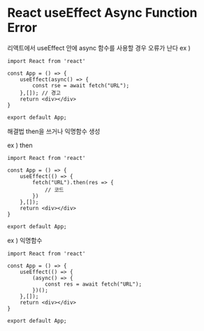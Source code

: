 # React useEffect Async Function Error

리액트에서 useEffect 안에 async 함수를 사용할 경우 오류가 난다  ex ) 

```react
import React from 'react'

const App = () => {
    useEffect(async() => {
		const rse = await fetch("URL");
	},[]); // 경고
    return <div></div>
}

export default App;
```

해결법 then을 쓰거나 익명함수 생성

ex ) then

```react
import React from 'react'

const App = () => {
    useEffect(() => {
		fetch("URL").then(res => {
            // 코드
        })
	},[]);
    return <div></div>
}

export default App;
```

ex ) 익명함수

```react
import React from 'react'

const App = () => {
    useEffect(() => {
		(async() => {
            const res = await fetch("URL");
        })();
	},[]);
    return <div></div>
}

export default App;
```

